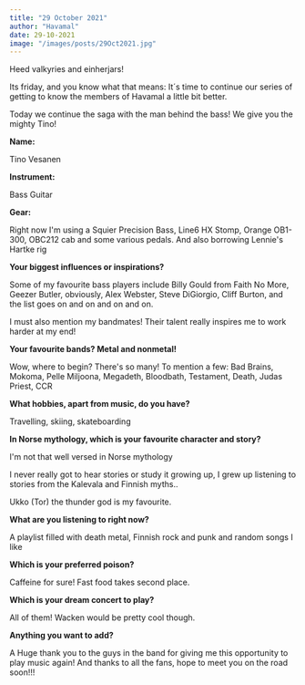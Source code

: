 ```yaml
---
title: "29 October 2021"
author: "Havamal"
date: 29-10-2021
image: "/images/posts/29Oct2021.jpg"
---
```


Heed valkyries and einherjars!

Its friday, and you know what that means: It´s time to continue our series of getting to know the members of Havamal a little bit better.

Today we continue the saga with the man behind the bass! We give you the mighty Tino!

**Name:**

Tino Vesanen

**Instrument:**

Bass Guitar

**Gear:**

Right now I'm using a Squier Precision Bass, Line6 HX Stomp, Orange OB1-300, OBC212 cab and some various pedals. And also borrowing Lennie's Hartke rig

**Your biggest influences or inspirations?**

Some of my favourite bass players include Billy Gould from Faith No More, Geezer Butler, obviously, Alex Webster, Steve DiGiorgio, Cliff Burton, and the list goes on and on and on and on.

I must also mention my bandmates! Their talent really inspires me to work harder at my end!

**Your favourite bands? Metal and nonmetal!**

Wow, where to begin? There's so many! To mention a few: Bad Brains, Mokoma, Pelle Miljoona, Megadeth, Bloodbath, Testament, Death, Judas Priest, CCR

**What hobbies, apart from music, do you have?**

Travelling, skiing, skateboarding

**In Norse mythology, which is your favourite character and story?**

I'm not that well versed in Norse mythology

I never really got to hear stories or study it growing up, I grew up listening to stories from the Kalevala and Finnish myths..

Ukko (Tor) the thunder god is my favourite.

**What are you listening to right now?**

A playlist filled with death metal, Finnish rock and punk and random songs I like

**Which is your preferred poison?**

Caffeine for sure! Fast food takes second place.

**Which is your dream concert to play?**

All of them! Wacken would be pretty cool though.

**Anything you want to add?**

A Huge thank you to the guys in the band for giving me this opportunity to play music again! And thanks to all the fans, hope to meet you on the road soon!!!